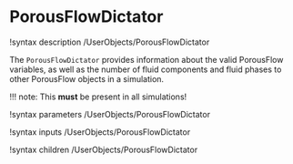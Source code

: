 # PorousFlowDictator
!syntax description /UserObjects/PorousFlowDictator

The `PorousFlowDictator` provides information about the valid PorousFlow
variables, as well as the number of fluid components and fluid phases to other
PorousFlow objects in a simulation.

!!! note:
    This **must** be present in all simulations!

!syntax parameters /UserObjects/PorousFlowDictator

!syntax inputs /UserObjects/PorousFlowDictator

!syntax children /UserObjects/PorousFlowDictator
